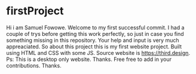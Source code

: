# firstProject
Hi i am Samuel Fowowe. Welcome to my first successful commit. 
I had a couple of trys before getting this work perfectly, so just in case you find something missing in this repository. Your help and input is very much appreaciated.
So about this project this is my first website project. Built using HTML and CSS with some JS. Source website is https://third.design.
Ps: This is a desktop only website.
Thanks. Free free to add in your contributions. Thanks.
